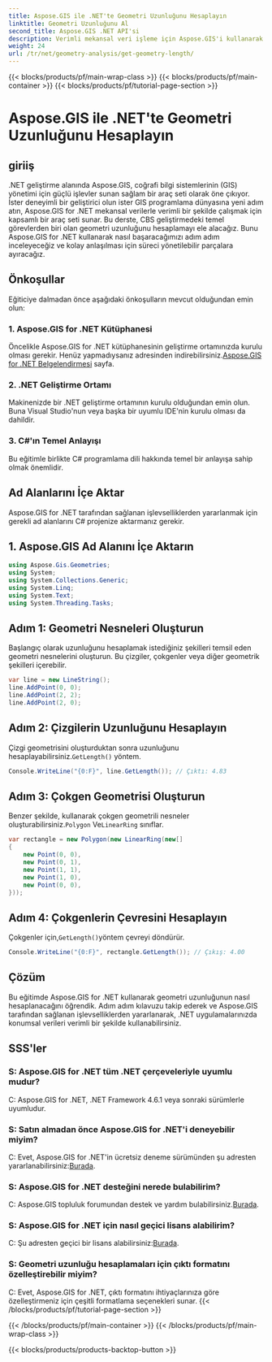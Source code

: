 ```yaml
---
title: Aspose.GIS ile .NET'te Geometri Uzunluğunu Hesaplayın
linktitle: Geometri Uzunluğunu Al
second_title: Aspose.GIS .NET API'si
description: Verimli mekansal veri işleme için Aspose.GIS'i kullanarak .NET'te geometri uzunluğunu nasıl hesaplayacağınızı öğrenin. Kod örnekleri içeren adım adım kılavuz.
weight: 24
url: /tr/net/geometry-analysis/get-geometry-length/
---
```


{{< blocks/products/pf/main-wrap-class >}}
{{< blocks/products/pf/main-container >}}
{{< blocks/products/pf/tutorial-page-section >}}

# Aspose.GIS ile .NET'te Geometri Uzunluğunu Hesaplayın

## giriiş
.NET geliştirme alanında Aspose.GIS, coğrafi bilgi sistemlerinin (GIS) yönetimi için güçlü işlevler sunan sağlam bir araç seti olarak öne çıkıyor. İster deneyimli bir geliştirici olun ister GIS programlama dünyasına yeni adım atın, Aspose.GIS for .NET mekansal verilerle verimli bir şekilde çalışmak için kapsamlı bir araç seti sunar. Bu derste, CBS geliştirmedeki temel görevlerden biri olan geometri uzunluğunu hesaplamayı ele alacağız. Bunu Aspose.GIS for .NET kullanarak nasıl başaracağımızı adım adım inceleyeceğiz ve kolay anlaşılması için süreci yönetilebilir parçalara ayıracağız.
## Önkoşullar
Eğiticiye dalmadan önce aşağıdaki önkoşulların mevcut olduğundan emin olun:
### 1. Aspose.GIS for .NET Kütüphanesi
 Öncelikle Aspose.GIS for .NET kütüphanesinin geliştirme ortamınızda kurulu olması gerekir. Henüz yapmadıysanız adresinden indirebilirsiniz.[Aspose.GIS for .NET Belgelendirmesi](https://reference.aspose.com/gis/net/) sayfa.
### 2. .NET Geliştirme Ortamı
Makinenizde bir .NET geliştirme ortamının kurulu olduğundan emin olun. Buna Visual Studio'nun veya başka bir uyumlu IDE'nin kurulu olması da dahildir.
### 3. C#'ın Temel Anlayışı
Bu eğitimle birlikte C# programlama dili hakkında temel bir anlayışa sahip olmak önemlidir.

## Ad Alanlarını İçe Aktar
Aspose.GIS for .NET tarafından sağlanan işlevselliklerden yararlanmak için gerekli ad alanlarını C# projenize aktarmanız gerekir.
## 1. Aspose.GIS Ad Alanını İçe Aktarın
```csharp
using Aspose.Gis.Geometries;
using System;
using System.Collections.Generic;
using System.Linq;
using System.Text;
using System.Threading.Tasks;
```

## Adım 1: Geometri Nesneleri Oluşturun
Başlangıç olarak uzunluğunu hesaplamak istediğiniz şekilleri temsil eden geometri nesnelerini oluşturun. Bu çizgiler, çokgenler veya diğer geometrik şekilleri içerebilir.
```csharp
var line = new LineString();
line.AddPoint(0, 0);
line.AddPoint(2, 2);
line.AddPoint(2, 0);
```
## Adım 2: Çizgilerin Uzunluğunu Hesaplayın
 Çizgi geometrisini oluşturduktan sonra uzunluğunu hesaplayabilirsiniz.`GetLength()` yöntem.
```csharp
Console.WriteLine("{0:F}", line.GetLength()); // Çıktı: 4.83
```
## Adım 3: Çokgen Geometrisi Oluşturun
 Benzer şekilde, kullanarak çokgen geometrili nesneler oluşturabilirsiniz.`Polygon` Ve`LinearRing` sınıflar.
```csharp
var rectangle = new Polygon(new LinearRing(new[]
{
    new Point(0, 0),
    new Point(0, 1),
    new Point(1, 1),
    new Point(1, 0),
    new Point(0, 0),
}));
```
## Adım 4: Çokgenlerin Çevresini Hesaplayın
 Çokgenler için,`GetLength()`yöntem çevreyi döndürür.
```csharp
Console.WriteLine("{0:F}", rectangle.GetLength()); // Çıkış: 4.00
```

## Çözüm
Bu eğitimde Aspose.GIS for .NET kullanarak geometri uzunluğunun nasıl hesaplanacağını öğrendik. Adım adım kılavuzu takip ederek ve Aspose.GIS tarafından sağlanan işlevselliklerden yararlanarak, .NET uygulamalarınızda konumsal verileri verimli bir şekilde kullanabilirsiniz.
## SSS'ler
### S: Aspose.GIS for .NET tüm .NET çerçeveleriyle uyumlu mudur?
C: Aspose.GIS for .NET, .NET Framework 4.6.1 veya sonraki sürümlerle uyumludur.
### S: Satın almadan önce Aspose.GIS for .NET'i deneyebilir miyim?
 C: Evet, Aspose.GIS for .NET'in ücretsiz deneme sürümünden şu adresten yararlanabilirsiniz:[Burada](https://releases.aspose.com/).
### S: Aspose.GIS for .NET desteğini nerede bulabilirim?
 C: Aspose.GIS topluluk forumundan destek ve yardım bulabilirsiniz.[Burada](https://forum.aspose.com/c/gis/33).
### S: Aspose.GIS for .NET için nasıl geçici lisans alabilirim?
 C: Şu adresten geçici bir lisans alabilirsiniz:[Burada](https://purchase.aspose.com/temporary-license/).
### S: Geometri uzunluğu hesaplamaları için çıktı formatını özelleştirebilir miyim?
C: Evet, Aspose.GIS for .NET, çıktı formatını ihtiyaçlarınıza göre özelleştirmeniz için çeşitli formatlama seçenekleri sunar.
{{< /blocks/products/pf/tutorial-page-section >}}

{{< /blocks/products/pf/main-container >}}
{{< /blocks/products/pf/main-wrap-class >}}

{{< blocks/products/products-backtop-button >}}
